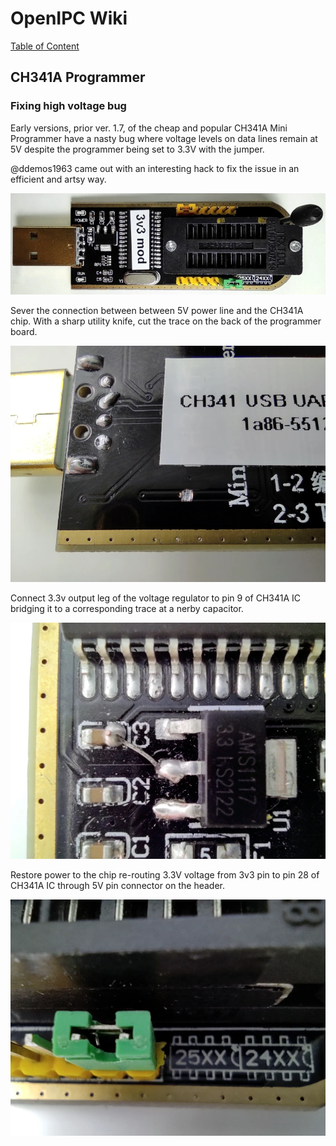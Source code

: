 # OpenIPC Wiki
[Table of Content](../index.md)

CH341A Programmer
-----------------

### Fixing high voltage bug

Early versions, prior ver. 1.7, of the cheap and popular CH341A Mini Programmer
have a nasty bug where voltage levels on data lines remain at 5V despite the
programmer being set to 3.3V with the jumper.

@ddemos1963 came out with an interesting hack to fix the issue in an efficient
and artsy way.

![](../images/hardware-ch341a-hack-1.webp)

Sever the connection between between 5V power line and the CH341A chip.
With a sharp utility knife, cut the trace on the back of the programmer board.

![](../images/hardware-ch341a-hack-3.webp)

Connect 3.3v output leg of the voltage regulator to pin 9 of CH341A IC bridging
it to a corresponding trace at a nerby capacitor.

![](../images/hardware-ch341a-hack-4.webp)

Restore power to the chip re-routing 3.3V voltage from 3v3 pin to pin 28
of CH341A IC through 5V pin connector on the header.

![](../images/hardware-ch341a-hack-5.webp)
